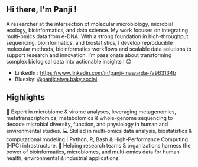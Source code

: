 ## Hi there, I'm Panji !

A researcher at the intersection of molecular microbiology, microbial ecology, bioinformatics, and data science. My work focuses on integrating multi-omics data from e-DNA. With a strong foundation in high-throughput sequencing, bioinformatics, and biostatistics, I develop reproducible molecular methods, bioinformatics workflows and scalable data solutions to support research and innovation. I’m passionate about transforming complex biological data into actionable insights ! 😊
- LinkedIn : https://www.linkedin.com/in/panji-mawarda-7a963134b
- Bluesky: [@panjicahya.bsky.social](https://bsky.app/profile/panjicahya.bsky.social)
  
## Highlights
🔬 Expert in microbiome & virome analyses, leveraging metagenomics, metatranscriptomics, metabolomics & whole-genome sequencing to decode microbial diversity, function, and physiology in human and environmental studies.
💻 Skilled in multi-omics data analysis, biostatistics & computational modeling | Python, R, Bash & High-Performance Computing (HPC) infrastructure.
🚀 Helping research teams & organizations harness the power of bioinformatics, microbiomes, and multi-omics data for human health, environmental & industrial applications.

